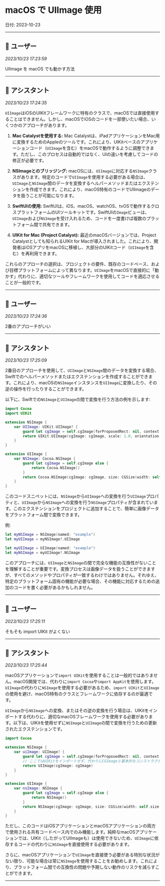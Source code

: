 # macOS で UIImage 使用

日付: 2023-10-23

---

## 👤 ユーザー
*2023/10/23 17:23:59*

UIImage を macOS でも動かす方法

---

## 🤖 アシスタント
*2023/10/23 17:24:35*

`UIImage`はiOSのUIKitフレームワークに特有のクラスで、macOSでは直接使用することはできません。しかし、macOSでiOSのコードを一部使いたい場合、いくつかのアプローチがあります。

1. **Mac Catalystを使用する:**
   Mac Catalystは、iPadアプリケーションをMac用に変換するためのAppleのツールです。これにより、UIKitベースのアプリケーションコード（`UIImage`を含む）をmacOSで動作するように調整できます。ただし、このプロセスは自動的ではなく、UIの違いを考慮してコードの修正が必要です。

2. **NSImageとのブリッジング:**
   macOSには、`UIImage`に対応する`NSImage`クラスがあります。特定のコードで`UIImage`を使用する必要がある場合は、`UIImage`と`NSImage`間のデータを変換するヘルパーメソッドまたはエクステンションを作成できます。これにより、macOS特有のコードでUIImageのデータを扱うことが可能になります。

3. **SwiftUIの使用:**
   SwiftUIは、iOS、macOS、watchOS、tvOSで動作するクロスプラットフォームのUIツールキットです。SwiftUIの`Image`ビューは、`UIImage`および`NSImage`を受け入れるため、コードを一度書けば複数のプラットフォーム間で共有できます。

4. **UIKit for Mac (Project Catalyst):**
   最近のmacOSバージョンでは、Project Catalystとしても知られるUIKit for Macが導入されました。これにより、開発者はiOSアプリをmacOSに移植し、大部分のUIKitコード（`UIImage`を含む）を再利用できます。

これらのアプローチの選択は、プロジェクトの要件、既存のコードベース、および目標プラットフォームによって異なります。`UIImage`をmacOSで直接的に「動かす」代わりに、適切なツールやフレームワークを使用してコードを適応させることが一般的です。

---

## 👤 ユーザー
*2023/10/23 17:24:36*

2番のアプローチがいい

---

## 🤖 アシスタント
*2023/10/23 17:25:09*

2番目のアプローチを使用して、`UIImage`と`NSImage`間のデータを変換する場合、Swiftでのヘルパーメソッドまたはエクステンションを作成することができます。これにより、macOSの`NSImage`インスタンスを`UIImage`に変換したり、その逆の操作を行ったりすることができます。

以下に、Swiftでの`NSImage`と`UIImage`の間で変換を行う方法の例を示します:

```swift
import Cocoa
import UIKit

extension NSImage {
    var UIImage: UIKit.UIImage? {
        guard let cgImage = self.cgImage(forProposedRect: nil, context: nil, hints: nil) else { return nil }
        return UIKit.UIImage(cgImage: cgImage, scale: 1.0, orientation: .up)
    }
}

extension UIImage {
    var NSImage: Cocoa.NSImage {
        guard let cgImage = self.cgImage else {
            return Cocoa.NSImage()
        }
        return Cocoa.NSImage(cgImage: cgImage, size: CGSize(width: self.size.width, height: self.size.height))
    }
}
```

このコードスニペットには、`NSImage`から`UIImage`への変換を行う`UIImage`プロパティと、`UIImage`から`NSImage`への変換を行う`NSImage`プロパティが含まれています。このエクステンションをプロジェクトに追加することで、簡単に画像データをプラットフォーム間で変換できます。

例:
```swift
let myNSImage = NSImage(named: "example")
let myUIImage = myNSImage?.UIImage

let myUIImage = UIImage(named: "example")
let myNSImage = myUIImage?.NSImage
```

このアプローチには、`UIImage`と`NSImage`の間で完全な機能の互換性がないことを理解することが重要です。変換プロセスは画像データを扱うことができますが、すべてのメソッドやプロパティが一致するわけではありません。それゆえ、特定のプラットフォーム固有の機能が必要な場合、その機能に対応するための追加のコードを書く必要があるかもしれません。

---

## 👤 ユーザー
*2023/10/23 17:25:11*

そもそも import UIKit がよくない

---

## 🤖 アシスタント
*2023/10/23 17:25:44*

macOSアプリケーションで`import UIKit`を使用することは一般的ではありません。macOS開発では、代わりに`import Cocoa`や`import AppKit`を使用します。`UIImage`の代わりに`NSImage`を使用する必要があるため、`import UIKit`と`UIImage`の使用を避け、macOS特有のクラスとフレームワークに依存するのが最適です。

`UIImage`から`NSImage`への変換、またはその逆の変換を行う場合は、UIKitをインポートする代わりに、適切なmacOSフレームワークを使用する必要があります。以下は、UIKitを使用せずに`NSImage`と`UIImage`の間で変換を行うための更新されたエクステンションです。

```swift
import Cocoa

extension NSImage {
    var uiImage: UIImage? {
        guard let cgImage = self.cgImage(forProposedRect: nil, context: nil, hints: nil) else { return nil }
        // ここではUIKitをインポートせず、代わりにCGImageと基本的なコンストラクタを使用します。
        return UIImage(cgImage: cgImage)
    }
}

extension UIImage {
    var nsImage: NSImage {
        guard let cgImage = self.cgImage else {
            return NSImage()
        }
        return NSImage(cgImage: cgImage, size: CGSize(width: self.size.width, height: self.size.height))
    }
}
```

ただし、このコードはiOSアプリケーションとmacOSアプリケーションの両方で使用される共有コードベース内でのみ機能します。純粋なmacOSアプリケーションでは、UIKit（したがってUIImageも）は使用できないため、`UIImage`に依存するコードの代わりに`NSImage`を直接使用する必要があります。

さらに、macOSアプリケーションで`UIImage`を直接使う必要がある特別な状況がない限り、可能な場合は常に`NSImage`を使用することをお勧めします。これにより、プラットフォーム間での互換性の問題や予期しない動作のリスクを減らすことができます。

---
